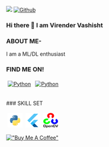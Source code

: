 ![](https://visitor-badge.laobi.icu/badge?page_id=vashisht9474)
[![Github](https://img.shields.io/github/followers/vashisht9474?label=Follow&style=social)](https://github.com/vashisht9474)
### Hi there 👋 I am Virender Vashisht

<!--
**vashisht9474/vashisht9474** is a ✨ _special_ ✨ repository because its `README.md` (this file) appears on your GitHub profile.

Here are some ideas to get you started:


-->




### ABOUT ME-

I am a ML/DL enthusiast

### FIND ME ON!
<p align="center">
 
 <a href="https://linkedin.com/in/virender-vashisht-32a3b6200" target="_blank" rel="noopener noreferrer"> <img src="https://cdn.jsdelivr.net/npm/simple-icons@v3/icons/linkedin.svg" alt="Python" height="40" style="vertical-align:top; margin:4px"></a>
 <a href="mailto:vashishtv2002@gmail.com"> <img src="https://cdn.jsdelivr.net/npm/simple-icons@v3/icons/gmail.svg" alt="Python" height="40" style="vertical-align:top; margin:4px"></a>
</p>

<br />
### SKILL SET


<img src="https://raw.githubusercontent.com/github/explore/80688e429a7d4ef2fca1e82350fe8e3517d3494d/topics/python/python.png" alt="Python" height="40" style="vertical-align:top; margin:4px"><img src="https://raw.githubusercontent.com/github/explore/80688e429a7d4ef2fca1e82350fe8e3517d3494d/topics/flutter/flutter.png" alt="Flutter" height="40" style="vertical-align:top; margin:4px"><img src="https://raw.githubusercontent.com/github/explore/80688e429a7d4ef2fca1e82350fe8e3517d3494d/topics/OpenCV/OpenCV.png" alt="OpenCV" height="40" style="vertical-align:top; margin:4px">






[!["Buy Me A Coffee"](https://www.buymeacoffee.com/assets/img/custom_images/orange_img.png)](https://www.buymeacoffee.com/gbraad)



